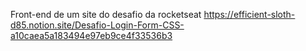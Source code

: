 Front-end de um site do desafio da rocketseat https://efficient-sloth-d85.notion.site/Desafio-Login-Form-CSS-a10caea5a183494e97eb9ce4f33536b3
